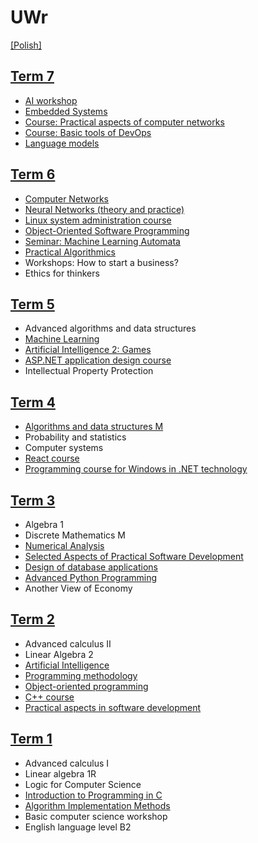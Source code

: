 <!-- courses translations from USOS transcript -->
# UWr

[\[Polish\]](README.md)

## [Term 7](Sem7/)
- [AI workshop](Sem7/WAI/)
- [Embedded Systems](Sem7/Embedded/)
- [Course: Practical aspects of computer networks](Sem7/PrASK/)
- [Course: Basic tools of DevOps](Sem7/DevOps)
- [Language models](Sem7/LM/)

## [Term 6](Sem6/)
* [Computer Networks](Sem6/SK/)
* [Neural Networks (theory and practice)](Sem6/NN/)
* [Linux system administration course](Sem6/Linux/)
* [Object-Oriented Software Programming](Sem6/POO/)
* [Seminar: Machine Learning Automata](Sem6/UMA/)
* [Practical Algorithmics](Sem6/AP/)
* Workshops: How to start a business?
* Ethics for thinkers

## [Term 5](Sem5/)
* Advanced algorithms and data structures
* [Machine Learning](Sem5/ML/)
* [Artificial Intelligence 2: Games](Sem5/AI2/)
* [ASP.NET application design course](Sem5/ASP/)
* Intellectual Property Protection

## [Term 4](Sem4/)
* [Algorithms and data structures M](Sem4/AISD/)
* Probability and statistics
* Computer systems
* [React course](Sem4/React/)
* [Programming course for Windows in .NET technology](Sem4/dotNET/)

## [Term 3](Sem3/)
* Algebra 1
* Discrete Mathematics M
* [Numerical Analysis](Sem3/AN/)
* [Selected Aspects of Practical Software Development](Sem3/WEPPO/)
* [Design of database applications](Sem3/KPABD/)
* [Advanced Python Programming](Sem3/PY/)
* Another View of Economy


## [Term 2](Sem2/)
* Advanced calculus II
* Linear Algebra 2
* [Artificial Intelligence](Sem2/AI)
* [Programming methodology](Sem2/MP/)
* [Object-oriented programming](Sem2/PO/)
* [C++ course](Sem2/CPP/)
* [Practical aspects in software development](Sem2/PARO/)


## [Term 1](Sem1/)
* Advanced calculus I
* Linear algebra 1R
* Logic for Computer Science
* [Introduction to Programming in C](Sem1/WdpC/)
* [Algorithm Implementation Methods](Sem1/MIA/)
* Basic computer science workshop
* English language level B2
